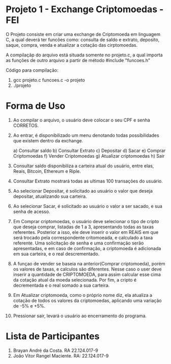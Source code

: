# Projeto 1 - Exchange Criptomoedas - FEI
O Projeto consiste em criar uma exchange de Criptomoeda em linguagem C, a qual deverá ter funcões como: consulta de saldo e extrato, deposito, saque, compra, venda e atualizar a cotação das cirptomoedas. 

A compilaçãp do arquivo está situada somente no projeto.c, a qual importa as funções de outro arquivo a partir de método #include "funcoes.h"

Código para compilação:

1. gcc projeto.c funcoes.c -o projeto
2. ./projeto

# Forma de Uso

1. Ao compilar o arquivo, o usuário deve colocar o seu CPF  e senha CORRETOS.

2. Ao entrar, é disponibilizado um menu denotando todas possibilidades que existem dentro da exchange.
   
   a) Consultar saldo
   b) Consultar Extrato
   c) Depositar
   d) Sacar
   e) Comprar Criptomoedas
   f) Vender Criptomoedas
   g) Atualizar criptomoedas
   h) Sair
   
3. Consultar saldo disponibiliza a carteira atual do usuário, entre elas, Reais, Bitcoin, Ethereum e Riple.

4. Consultar Extrato mostrará todas as ultimas 100 transações do usuário.

5. Ao selecionar Depositar, é solicitado ao usuário o valor que deseja depositar, atualizando sua carteira.

6. Ao selecionar Sacar, é solicitado ao usuário o valor a ser sacado, e sua senha de acesso.

7. Em Comprar criptomoedas, o usuário deve selecionar o tipo de cripto que deseja comprar, listadas de 1 a 3, apresentando todas as taxas referentes. Posterior a isso, ele deve inserir o valor em REAIS em que será trocado pela correspondente critomoeada, e calculado a taxa referente. Uma solicitação de senha e uma confirmação serão apresentadas, e em caso de confirmação, a criptomoeda é adicionada em sua carteira, e o real descrementado.

8. A funçao de vender se baseia na anterior(Comprar criptomoeda), porém os valores de taxas, e calculos são diferentes. Nesse caso o user deve inserir a quantidade de CRIPTOMOEDA, para assim calcular esse cima da cotação atual da moeda selecionada. Por fim, a cripto é decrementada e o real somado a sua carteira.

9. Em Atualizar criptomoeda, como o próprio nome diz, ela atualiza a cotação de todos os valores da criptomoedas, aplicando uma variação de -5% e +5%.

10. Pressionar sair, levará o usuário ao encerramento do programa.

# Lista de Participantes

1. Brayan André da Costa. RA 22.124.017-9
2. João Vitor Rangel Maciente. RA: 22.124.017-9

